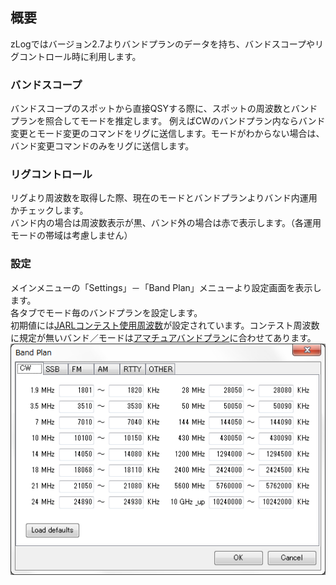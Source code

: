 ## 概要

zLogではバージョン2.7よりバンドプランのデータを持ち、バンドスコープやリグコントロール時に利用します。

### バンドスコープ

バンドスコープのスポットから直接QSYする際に、スポットの周波数とバンドプランを照合してモードを推定します。
例えばCWのバンドプラン内ならバンド変更とモード変更のコマンドをリグに送信します。モードがわからない場合は、バンド変更コマンドのみをリグに送信します。

### リグコントロール

リグより周波数を取得した際、現在のモードとバンドプランよりバンド内運用かチェックします。  
バンド内の場合は周波数表示が黒、バンド外の場合は赤で表示します。（各運用モードの帯域は考慮しません）  

### 設定

メインメニューの「Settings」－「Band Plan」メニューより設定画面を表示します。  
各タブでモード毎のバンドプランを設定します。  
初期値には[JARLコンテスト使用周波数](https://www.jarl.org/Japanese/1_Tanoshimo/1-1_Contest/frequency.html)が設定されています。コンテスト周波数に規定が無いバンド／モードは[アマチュアバンドプラン](https://www.jarl.org/Japanese/A_Shiryo/A-3_Band_Plan/bandplan20200421.pdf)に合わせてあります。  
![PandPlan](https://raw.githubusercontent.com/jr8ppg/zLog/images/bandplan.png)



